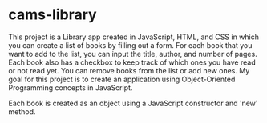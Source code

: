 # cams-library

This project is a Library app created in JavaScript, HTML, and CSS in which you can create a list of books by filling out a form. For each book that you want to add to the list, you can input the title, author, and number of pages. Each book also has a checkbox to keep track of which ones you have read or not read yet. You can remove books from the list or add new ones. My goal for this project is to create an application using Object-Oriented Programming concepts in JavaScript.

Each book is created as an object using a JavaScript constructor and 'new' method.